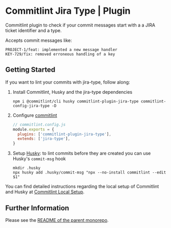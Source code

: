 # Commitlint Jira Type | Plugin

Commitlint plugin to check if your commit messages start with a a JIRA ticket identifier and a type.

Accepts commit messages like:

~~~~
PROJECT-1/feat: implemented a new message handler
KEY-729/fix: removed erroneous handling of a key
~~~~

## Getting Started

If you want to lint your commits with jira-type, follow along:

  1. Install Commitlint, Husky and the jira-type dependencies
     ~~~~
     npm i @commitlint/cli husky commitlint-plugin-jira-type commitlint-config-jira-type -D
     ~~~~
  1. Configure [commitlint](https://github.com/conventional-changelog/commitlint)
     ~~~~JavaScript
     // commitlint.config.js
     module.exports = {
       plugins: ['commitlint-plugin-jira-type'],
       extends: ['jira-type'],
     }
     ~~~~
  1. Setup [Husky](https://github.com/typicode/husky/): to lint commits before they are created you can use Husky's `commit-msg` hook
     ~~~~
     mkdir .husky
     npx husky add .husky/commit-msg "npx --no-install commitlint --edit $1"
     ~~~~

You can find detailed instructions regarding the local setup of Commitlint and Husky at [Commitlint Local Setup](https://commitlint.js.org/#/guides-local-setup).

## Further Information

Please see the [README of the parent monorepo](https://github.com/dwmt/commitlint-jira-type/blob/master/README.md).
